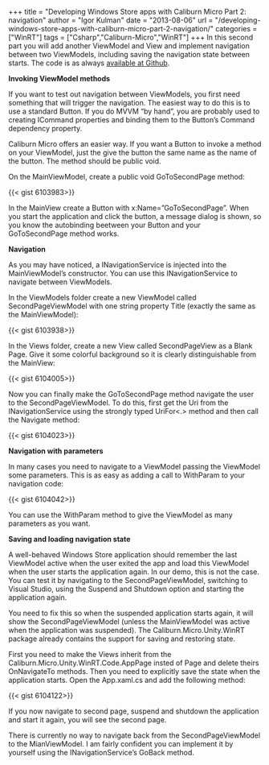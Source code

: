 +++
title = "Developing Windows Store apps with Caliburn Micro Part 2: navigation"
author = "Igor Kulman"
date = "2013-08-06"
url = "/developing-windows-store-apps-with-caliburn-micro-part-2-navigation/"
categories = ["WinRT"]
tags = ["Csharp","Caliburn-Micro","WinRT"]
+++
In this second part you will add another ViewModel and View and implement navigation between two ViewModels, including saving the navigation state between starts. The code is as always [available at Github][1].

**Invoking ViewModel methods**

If you want to test out navigation between ViewModels, you first need something that will trigger the navigation. The easiest way to do this is to use a standard Button. If you do MVVM &#8220;by hand&#8221;, you are probably used to creating ICommand properties and binding them to the Button&#8217;s Command dependency property. 

Caliburn Micro offers an easier way. If you want a Button to invoke a method on your ViewModel, just the give the button the same name as the name of the button. The method should be public void.

<!--more-->

On the MainViewModel, create a public void GoToSecondPage method:

{{< gist 6103983>}}

In the MainView create a Button with x:Name=&#8221;GoToSecondPage&#8221;. When you start the application and click the button, a message dialog is shown, so you know the autobinding beetween your Button and your GoToSecondPage method works. 

**Navigation**

As you may have noticed, a INavigationService is injected into the MainViewModel&#8217;s constructor. You can use this INavigationService to navigate between ViewModels.

In the ViewModels folder create a new ViewModel called SecondPageViewModel with one string property Title (exactly the same as the MainViewModel):

{{< gist 6103938>}}

In the Views folder, create a new View called SecondPageView as a Blank Page. Give it some colorful background so it is clearly distinguishable from the MainView:

{{< gist 6104005>}}

Now you can finally make the GoToSecondPage method navigate the user to the SecondPageViewModel. To do this, first get the Uri from the INavigationService using the strongly typed UriFor<.> method and then call the Navigate method:

{{< gist 6104023>}}

**Navigation with parameters**

In many cases you need to navigate to a ViewModel passing the ViewModel some parameters. This is as easy as adding a call to WithParam to your navigation code:

{{< gist 6104042>}}

You can use the WithParam method to give the ViewModel as many parameters as you want.

**Saving and loading navigation state**

A well-behaved Windows Store application should remember the last ViewModel active when the user exited the app and load this ViewModel when the user starts the application again. In our demo, this is not the case. You can test it by navigating to the SecondPageViewModel, switching to Visual Studio, using the Suspend and Shutdown option and starting the application again. 

You need to fix this so when the suspended application starts again, it will show the SecondPageViewModel (unless the MainViewModel was active when the application was suspended). The Caliburn.Micro.Unity.WinRT package already contains the support for saving and restoring state.

First you need to make the Views inherit from the Caliburn.Micro.Unity.WinRT.Code.AppPage insted of Page and delete theirs OnNavigateTo methods. Then you need to explicitly save the state when the application starts. Open the App.xaml.cs and add the following method:

{{< gist 6104122>}}

If you now navigate to second page, suspend and shutdown the application and start it again, you will see the second page.

There is currently no way to navigate back from the SecondPageViewModel to the MianViewModel. I am fairly confident you can implement it by yourself using the INavigationService&#8217;s GoBack method.

 [1]: https://github.com/igorkulman/CaliburnDemoWinRT

